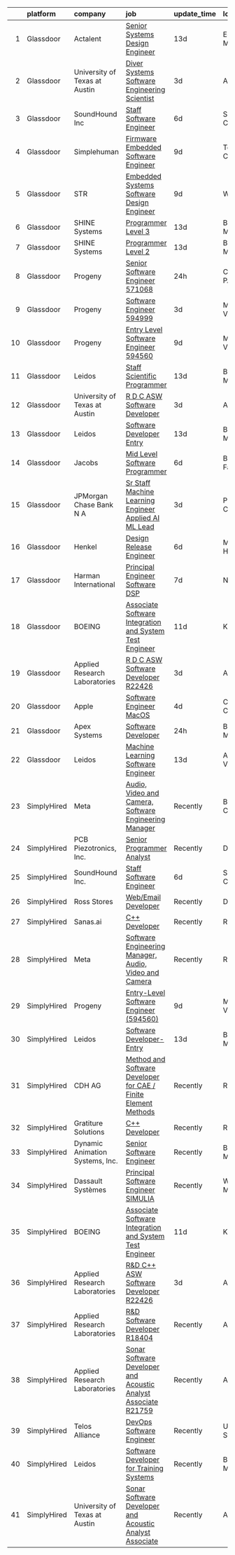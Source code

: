 

|    | platform    | company                         | job                                                                                                                                                                                                                                                                                                                                                                                                                                                                                                                                                                                                                                                                                                                                                                                                                                                                                                                                                                                                                                                                                                                                                                                                                                                                                                                                                       | update_time   | location            |
|---:|:------------|:--------------------------------|:----------------------------------------------------------------------------------------------------------------------------------------------------------------------------------------------------------------------------------------------------------------------------------------------------------------------------------------------------------------------------------------------------------------------------------------------------------------------------------------------------------------------------------------------------------------------------------------------------------------------------------------------------------------------------------------------------------------------------------------------------------------------------------------------------------------------------------------------------------------------------------------------------------------------------------------------------------------------------------------------------------------------------------------------------------------------------------------------------------------------------------------------------------------------------------------------------------------------------------------------------------------------------------------------------------------------------------------------------------|:--------------|:--------------------|
|  1 | Glassdoor   | Actalent                        | [Senior Systems Design Engineer](https://www.glassdoor.com/partner/jobListing.htm?pos=109&ao=1110586&s=58&guid=000001834526d0f5bfb37c58890f0abb&src=GD_JOB_AD&t=SR&vt=w&ea=1&cs=1_126fd4e6&cb=1663312515579&jobListingId=1008114848893&cpc=9908D8D4413DBB8A&jrtk=3-0-1gd2idk8v2bel001-1gd2idk9fitn1800-412b66006b682c75--6NYlbfkN0ChYVx_I3yfZ_JDY3EFoivtqvi_stwnZ_kRt8Dowt_l_d1ydueao4NE-oUleRJ4yhjPp1siZD5EE8s_iig6ulvsPYCk9JvHNrhSUhte11OvzM3TSGLAX4VakrRoImjHtqx0fe-uour-HQFbYsH1ikq7HHQA0MikOipbs2UNsBwb58U4V9c1roZwBHPvwkPlCoheVjPl7itPUsqetc5cmKNWOGQBiJkfDemTaLzh2EP0Qx04ysFyKKuqQjbbCkT_xv4LL30EvSG-_jH3n5Enp42TDgl9ZzeRij1m1RRozOMZXu1ilITzTCYKvtONQl3om8UxACjdrIyqqYK4SauaAI3kaeaKD0zRiUfnd773xmCQyz8E9JnBxEr8-iOqtspzc2ZPPgnKZszLC8tuI78iy--8i_ZDVRqZQkkftw2xiUY2bneRmKBfybf0ndOGxf8ISwNlAUGl_bZtsc2eKr2p-w38pSujPIpsGhn_c5lk_4ds4IWr2uvFirGSDZWt2eL3MNYYOhn7Hbc7i7Krc4KImlyKwZdwFFaNxnd5XpJ3AMmBtWlC6r4RFfwvV07G6s28SEWqRdBw_Y6lVx9tdG7UPxkJYGG0KBhWAE5Q6rPIZY7KLkUQPAM4o6Ruxy7Hx4TotxACkWCVSb-BrjXCSNqNG4acQySDNp56QzrnHQHh9dQeKMXF2etWSu69hMnhJFyU7i5Nb-sPhwcsD_AblSacmVGFeSkw71lbix-RNlm6yBB5hZL_St-uJIlWd_S5hucpPoX2dEP5uvsupKpSG6xBOp02O_4e7WB-mg4FGpX82bQA-9etLwE4yYVZbgj4qY_HXPM4CoNmxB1nOd8XuQzq9RtCNk4Cj4tMsrk2vDDN-vO8dtnIqAsVLxaTuVp0wBHqURBx88-rm9VP4PAyfuA1Ea1SHgSCZEl_-n8m-6-xY7wWuWOrz94pme6r5-Vai5slEppoIu9rcjyLWdK-al38KZYQ) | 13d           | Eden Prairie, MN    |
|  2 | Glassdoor   | University of Texas at Austin   | [Diver Systems Software Engineering Scientist](https://www.glassdoor.com/partner/jobListing.htm?pos=105&ao=1136043&s=58&guid=000001834526d0f5bfb37c58890f0abb&src=GD_JOB_AD&t=SR&vt=w&cs=1_beeab99c&cb=1663312515578&jobListingId=1008134570966&jrtk=3-0-1gd2idk8v2bel001-1gd2idk9fitn1800-b68ce17203cedfa0-)                                                                                                                                                                                                                                                                                                                                                                                                                                                                                                                                                                                                                                                                                                                                                                                                                                                                                                                                                                                                                                             | 3d            | Austin, TX          |
|  3 | Glassdoor   | SoundHound Inc                  | [Staff Software Engineer](https://www.glassdoor.com/partner/jobListing.htm?pos=110&ao=1136043&s=58&guid=000001834526d0f5bfb37c58890f0abb&src=GD_JOB_AD&t=SR&vt=w&ea=1&cs=1_330a64f9&cb=1663312515578&jobListingId=1008130047195&jrtk=3-0-1gd2idk8v2bel001-1gd2idk9fitn1800-3428b7ce9c956431-)                                                                                                                                                                                                                                                                                                                                                                                                                                                                                                                                                                                                                                                                                                                                                                                                                                                                                                                                                                                                                                                             | 6d            | Santa Clara, CA     |
|  4 | Glassdoor   | Simplehuman                     | [Firmware Embedded Software Engineer](https://www.glassdoor.com/partner/jobListing.htm?pos=114&ao=1136043&s=58&guid=000001834526d0f5bfb37c58890f0abb&src=GD_JOB_AD&t=SR&vt=w&ea=1&cs=1_9af7828d&cb=1663312515579&jobListingId=1008121793908&jrtk=3-0-1gd2idk8v2bel001-1gd2idk9fitn1800-4dbeb1aa5cf043f4-)                                                                                                                                                                                                                                                                                                                                                                                                                                                                                                                                                                                                                                                                                                                                                                                                                                                                                                                                                                                                                                                 | 9d            | Torrance, CA        |
|  5 | Glassdoor   | STR                             | [Embedded Systems Software Design Engineer](https://www.glassdoor.com/partner/jobListing.htm?pos=122&ao=1136043&s=58&guid=000001834526d0f5bfb37c58890f0abb&src=GD_JOB_AD&t=SR&vt=w&ea=1&cs=1_8a9ff081&cb=1663312515580&jobListingId=1008121389988&jrtk=3-0-1gd2idk8v2bel001-1gd2idk9fitn1800-b47c9cf08a6f2c3c-)                                                                                                                                                                                                                                                                                                                                                                                                                                                                                                                                                                                                                                                                                                                                                                                                                                                                                                                                                                                                                                           | 9d            | Woburn, MA          |
|  6 | Glassdoor   | SHINE Systems                   | [Programmer Level 3](https://www.glassdoor.com/partner/jobListing.htm?pos=115&ao=1136043&s=58&guid=000001834526d0f5bfb37c58890f0abb&src=GD_JOB_AD&t=SR&vt=w&ea=1&cs=1_eba9b9c8&cb=1663312515579&jobListingId=1008114863956&jrtk=3-0-1gd2idk8v2bel001-1gd2idk9fitn1800-494a43996fc92e6e-)                                                                                                                                                                                                                                                                                                                                                                                                                                                                                                                                                                                                                                                                                                                                                                                                                                                                                                                                                                                                                                                                  | 13d           | Bethesda, MD        |
|  7 | Glassdoor   | SHINE Systems                   | [Programmer Level 2](https://www.glassdoor.com/partner/jobListing.htm?pos=112&ao=1136043&s=58&guid=000001834526d0f5bfb37c58890f0abb&src=GD_JOB_AD&t=SR&vt=w&cs=1_db0dfdfe&cb=1663312515579&jobListingId=1008114863901&jrtk=3-0-1gd2idk8v2bel001-1gd2idk9fitn1800-8d32ac5374fd15ce-)                                                                                                                                                                                                                                                                                                                                                                                                                                                                                                                                                                                                                                                                                                                                                                                                                                                                                                                                                                                                                                                                       | 13d           | Bethesda, MD        |
|  8 | Glassdoor   | Progeny                         | [Senior Software Engineer   571068 ](https://www.glassdoor.com/partner/jobListing.htm?pos=117&ao=1136043&s=58&guid=000001834526d0f5bfb37c58890f0abb&src=GD_JOB_AD&t=SR&vt=w&cs=1_832ef05b&cb=1663312515579&jobListingId=1008143742954&jrtk=3-0-1gd2idk8v2bel001-1gd2idk9fitn1800-4277bbb7fd736d05-)                                                                                                                                                                                                                                                                                                                                                                                                                                                                                                                                                                                                                                                                                                                                                                                                                                                                                                                                                                                                                                                       | 24h           | Canonsburg, PA      |
|  9 | Glassdoor   | Progeny                         | [Software Engineer  594999 ](https://www.glassdoor.com/partner/jobListing.htm?pos=120&ao=1136043&s=58&guid=000001834526d0f5bfb37c58890f0abb&src=GD_JOB_AD&t=SR&vt=w&cs=1_610ae50d&cb=1663312515580&jobListingId=1008134031369&jrtk=3-0-1gd2idk8v2bel001-1gd2idk9fitn1800-6d016ac3371836b7-)                                                                                                                                                                                                                                                                                                                                                                                                                                                                                                                                                                                                                                                                                                                                                                                                                                                                                                                                                                                                                                                               | 3d            | Manassas, VA        |
| 10 | Glassdoor   | Progeny                         | [Entry Level Software Engineer  594560 ](https://www.glassdoor.com/partner/jobListing.htm?pos=107&ao=1136043&s=58&guid=000001834526d0f5bfb37c58890f0abb&src=GD_JOB_AD&t=SR&vt=w&cs=1_389bcbc4&cb=1663312515578&jobListingId=1008120992779&jrtk=3-0-1gd2idk8v2bel001-1gd2idk9fitn1800-2b9a7bfbde9af731-)                                                                                                                                                                                                                                                                                                                                                                                                                                                                                                                                                                                                                                                                                                                                                                                                                                                                                                                                                                                                                                                   | 9d            | Manassas, VA        |
| 11 | Glassdoor   | Leidos                          | [Staff Scientific Programmer](https://www.glassdoor.com/partner/jobListing.htm?pos=118&ao=1136043&s=58&guid=000001834526d0f5bfb37c58890f0abb&src=GD_JOB_AD&t=SR&vt=w&cs=1_1bb9a62d&cb=1663312515579&jobListingId=1008114265250&jrtk=3-0-1gd2idk8v2bel001-1gd2idk9fitn1800-1db047aca6211fd4-)                                                                                                                                                                                                                                                                                                                                                                                                                                                                                                                                                                                                                                                                                                                                                                                                                                                                                                                                                                                                                                                              | 13d           | Bethesda, MD        |
| 12 | Glassdoor   | University of Texas at Austin   | [R D C   ASW Software Developer](https://www.glassdoor.com/partner/jobListing.htm?pos=104&ao=1136043&s=58&guid=000001834526d0f5bfb37c58890f0abb&src=GD_JOB_AD&t=SR&vt=w&cs=1_711b648e&cb=1663312515578&jobListingId=1008134571094&jrtk=3-0-1gd2idk8v2bel001-1gd2idk9fitn1800-505db6517f58eced-)                                                                                                                                                                                                                                                                                                                                                                                                                                                                                                                                                                                                                                                                                                                                                                                                                                                                                                                                                                                                                                                           | 3d            | Austin, TX          |
| 13 | Glassdoor   | Leidos                          | [Software Developer  Entry](https://www.glassdoor.com/partner/jobListing.htm?pos=106&ao=1136043&s=58&guid=000001834526d0f5bfb37c58890f0abb&src=GD_JOB_AD&t=SR&vt=w&cs=1_59dd994c&cb=1663312515578&jobListingId=1008114309415&jrtk=3-0-1gd2idk8v2bel001-1gd2idk9fitn1800-2b9381d73996060a-)                                                                                                                                                                                                                                                                                                                                                                                                                                                                                                                                                                                                                                                                                                                                                                                                                                                                                                                                                                                                                                                                | 13d           | Bethesda, MD        |
| 14 | Glassdoor   | Jacobs                          | [Mid Level Software Programmer](https://www.glassdoor.com/partner/jobListing.htm?pos=116&ao=1136043&s=58&guid=000001834526d0f5bfb37c58890f0abb&src=GD_JOB_AD&t=SR&vt=w&cs=1_9efd527b&cb=1663312515579&jobListingId=1008128557334&jrtk=3-0-1gd2idk8v2bel001-1gd2idk9fitn1800-0af984db1dd2315d-)                                                                                                                                                                                                                                                                                                                                                                                                                                                                                                                                                                                                                                                                                                                                                                                                                                                                                                                                                                                                                                                            | 6d            | Bingham Farms, MI   |
| 15 | Glassdoor   | JPMorgan Chase Bank  N A        | [Sr  Staff Machine Learning Engineer   Applied AI ML Lead](https://www.glassdoor.com/partner/jobListing.htm?pos=113&ao=1136043&s=58&guid=000001834526d0f5bfb37c58890f0abb&src=GD_JOB_AD&t=SR&vt=w&cs=1_07b17820&cb=1663312515579&jobListingId=1008135419592&jrtk=3-0-1gd2idk8v2bel001-1gd2idk9fitn1800-c192268a470b92e3-)                                                                                                                                                                                                                                                                                                                                                                                                                                                                                                                                                                                                                                                                                                                                                                                                                                                                                                                                                                                                                                 | 3d            | Palo Alto, CA       |
| 16 | Glassdoor   | Henkel                          | [Design   Release Engineer](https://www.glassdoor.com/partner/jobListing.htm?pos=102&ao=1110586&s=58&guid=000001834526d0f5bfb37c58890f0abb&src=GD_JOB_AD&t=SR&vt=w&cs=1_c6e30cd2&cb=1663312515577&jobListingId=1008129968269&cpc=334ABAF5D42DC775&jrtk=3-0-1gd2idk8v2bel001-1gd2idk9fitn1800-dd6aa8f583606936--6NYlbfkN0Bnb2JtfZ4AEsMA1Pu2i33F7qA_ifajj7vsPj00nFwV5oJ5S38d4YJev97vL1XpAk697PcgHYCrOvaQ3Dld0Ehq3dDuTjOxMQELFMqHYyzv8g-iyjePoYaXQPojbGhFNqwV1qsbWNqeA7M6FV-OtylbeTOenxbAa9MXgTQTS5a_7jf0Lvd4ZhSRjcgTPvhSCwB97V_Qre3eBeFH7HHpYdQ2WzMS0TX70idLwii79gBfW00NFQNdFmZclQ4oOMhKvIxMHi-9jMw8IJsqHhsp1G21M3tz1AdwMQx5crJ4dY1IB3LgpWqUEhrjK6DicU_ny-MYWj-ihVEr42zoqb0nzJpAtcjC65cuohwIkynsmINWRlFji3sMmSp_4JOESSWXswN7-srIwhREASCS42a3QBMgQmw-vRRvF3RWKwCLxnKszJ-1AB3qE1xU5QhEU8E1Hd_X4IHz2nww_tdPtUEzxI55ntPuvDniJxFq7TZyuJecgbpwyDUcS2DLdeRM9O4q7TlDSy2ZbbyaN6XWywkWESNYUdeNLQH61Xk%3D)                                                                                                                                                                                                                                                                                                                                                                                                                                                             | 6d            | Madison Heights, MI |
| 17 | Glassdoor   | Harman International            | [Principal Engineer  Software DSP](https://www.glassdoor.com/partner/jobListing.htm?pos=119&ao=1136043&s=58&guid=000001834526d0f5bfb37c58890f0abb&src=GD_JOB_AD&t=SR&vt=w&cs=1_8fd8e94b&cb=1663312515580&jobListingId=1008126856852&jrtk=3-0-1gd2idk8v2bel001-1gd2idk9fitn1800-555e2380c94f309b-)                                                                                                                                                                                                                                                                                                                                                                                                                                                                                                                                                                                                                                                                                                                                                                                                                                                                                                                                                                                                                                                         | 7d            | Novi, MI            |
| 18 | Glassdoor   | BOEING                          | [Associate Software Integration and System Test Engineer](https://www.glassdoor.com/partner/jobListing.htm?pos=101&ao=1110586&s=58&guid=000001834526d0f5bfb37c58890f0abb&src=GD_JOB_AD&t=SR&vt=w&cs=1_a8778243&cb=1663312515577&jobListingId=1008117325734&cpc=C891152315FA1AD8&jrtk=3-0-1gd2idk8v2bel001-1gd2idk9fitn1800-18b58d6d4bcfe4f1--6NYlbfkN0BddK4H-tsabPiX3BvkwhvbvP4OkLNzlRX6egXJy9Hb11ERhvpR4KXHiogI9i6BJrntUqviaGCPutZGaAmlgx_3hMD3w7XdObyat3Ifm5u27qe1c7zrVC5iZB1RHaF1xUY30Llt1aqKoIMQ28VclLDuj56rNyWW1Qd7oLkyRIrQ5Ikkt-19D6MDfKzR3bztAIJEOcpXqVCCyKcViBpeLZJR9gSnK55D7pkMTG8avP6_cyVnmfM72tpccd-GfNwq2XFOLVLOypTT1bPBYiihBCjYLO1VWCzRG9kbVG_Em20hu6HJLel0tVHEQaiOoxln7ysbD7S_FpuQIxa-2bUEEptxsceWY92ymMXnNS8IfnictEL29f_jvK6k49wKDaM9kd2cqxH6RiGN4yZmk5HXptgp-EuevMFCmewaRBDISBbEhWMYwBegweTy)                                                                                                                                                                                                                                                                                                                                                                                                                                                                                                                                             | 11d           | Kent, WA            |
| 19 | Glassdoor   | Applied Research Laboratories   | [R D C   ASW Software Developer R22426](https://www.glassdoor.com/partner/jobListing.htm?pos=111&ao=1136043&s=58&guid=000001834526d0f5bfb37c58890f0abb&src=GD_JOB_AD&t=SR&vt=w&ea=1&cs=1_e81508a5&cb=1663312515579&jobListingId=1008134873870&jrtk=3-0-1gd2idk8v2bel001-1gd2idk9fitn1800-9e99523256cc7a65-)                                                                                                                                                                                                                                                                                                                                                                                                                                                                                                                                                                                                                                                                                                                                                                                                                                                                                                                                                                                                                                               | 3d            | Austin, TX          |
| 20 | Glassdoor   | Apple                           | [Software Engineer  MacOS](https://www.glassdoor.com/partner/jobListing.htm?pos=108&ao=1136043&s=58&guid=000001834526d0f5bfb37c58890f0abb&src=GD_JOB_AD&t=SR&vt=w&cs=1_8a8e7b87&cb=1663312515578&jobListingId=1008132846125&jrtk=3-0-1gd2idk8v2bel001-1gd2idk9fitn1800-a266900fb0f2a2cc-)                                                                                                                                                                                                                                                                                                                                                                                                                                                                                                                                                                                                                                                                                                                                                                                                                                                                                                                                                                                                                                                                 | 4d            | Cupertino, CA       |
| 21 | Glassdoor   | Apex Systems                    | [Software Developer](https://www.glassdoor.com/partner/jobListing.htm?pos=103&ao=1110586&s=58&guid=000001834526d0f5bfb37c58890f0abb&src=GD_JOB_AD&t=SR&vt=w&ea=1&cs=1_0cfadeec&cb=1663312515578&jobListingId=1008143341273&cpc=3BA4CE39D5B5DEF5&jrtk=3-0-1gd2idk8v2bel001-1gd2idk9fitn1800-28844eac39369d01--6NYlbfkN0DqWjE27Bj7wQp7zwejGyju2OyxUuq4SEucXSyN07WCWejYvQmJsgF2DYF8Y-TYieAFOYR7mwoVX3UFdAgmeb2F2B3opQw2wHm_zyLHmy4TCBnCgpLmuLRoHVj1p-weLc43NmWqS76UxEsRtpvNfmgjelNHp-FkrimqmxUiFI9vr882Cj15v_KTbVVAOp2vy7rFj_8GRyLSjjgj57B9LJ1oHq3HO-SkntVhKnZa-HHrUiuHPElpjOrgsrDtK8keG7EsNlYlh6xV_CMXQ49T1ng9y_x6M9ex6SmVMjnh3gpVgq_ysDvoNpRWzFy7FEpN6ssdOJAKVjnFPKL9d74RqyI5RHa0YGx3kWTaVe1IirvwGonArowLmWZJXmW-AEC_mdsAb_OjQBVkHAQ_bMGaz2KVMoFmhL6zQG7C2o06qSaS2PZoMQ3vynGylE9UiMfjcAMqgQQON-J5NVcpW9pAwckbNtpJfpcpMVPYvSEpHhy3VCyd9AzfpFNxuXaNvirfH59WeiQcZgRzh8hxdiIi6pEuZK98Xbe7f1VcvQ14ZjnC0c5q14TCI5wOW3CA3M-hoezvsL8pwEOYtvih7oxq7SbaPhwLs3lOdH-3sMhiyF0g4MIav4rrTz4k4VDBbJHD9tmvDrkW170hDw%3D%3D)                                                                                                                                                                                                                                                                                                                                                 | 24h           | Bethesda, MD        |
| 22 | Glassdoor   | Leidos                          | [Machine Learning Software Engineer](https://www.glassdoor.com/partner/jobListing.htm?pos=121&ao=1136043&s=58&guid=000001834526d0f5bfb37c58890f0abb&src=GD_JOB_AD&t=SR&vt=w&cs=1_f7f14ebc&cb=1663312515580&jobListingId=1008114325397&jrtk=3-0-1gd2idk8v2bel001-1gd2idk9fitn1800-bf4d2cb1de72a3c1-)                                                                                                                                                                                                                                                                                                                                                                                                                                                                                                                                                                                                                                                                                                                                                                                                                                                                                                                                                                                                                                                       | 13d           | Arlington, VA       |
| 23 | SimplyHired | Meta                            | [Audio, Video and Camera, Software Engineering Manager](https://www.simplyhired.com/job/_oYuKuEo9Z3Ea-hjNFMmot2vKQ31oOvI9d1qmQa1ksOPRryB2zToYQ?q=acoustic+developer)                                                                                                                                                                                                                                                                                                                                                                                                                                                                                                                                                                                                                                                                                                                                                                                                                                                                                                                                                                                                                                                                                                                                                                                      | Recently      | Burlingame, CA      |
| 24 | SimplyHired | PCB Piezotronics, Inc.          | [Senior Programmer Analyst](https://www.simplyhired.com/job/eQBYwWiHkxugufpP5RasTROUJ8GSCTQyB7il0JPt8M58snoQJ9LUjQ?q=acoustic+developer)                                                                                                                                                                                                                                                                                                                                                                                                                                                                                                                                                                                                                                                                                                                                                                                                                                                                                                                                                                                                                                                                                                                                                                                                                  | Recently      | Depew, NY           |
| 25 | SimplyHired | SoundHound Inc.                 | [Staff Software Engineer](https://www.simplyhired.com/job/Q6biehcUO9lofkX2AGKDLjOHiRDpVsxGuo0i9K2uWz-nY3y1jerrxw?q=acoustic+developer)                                                                                                                                                                                                                                                                                                                                                                                                                                                                                                                                                                                                                                                                                                                                                                                                                                                                                                                                                                                                                                                                                                                                                                                                                    | 6d            | Santa Clara, CA     |
| 26 | SimplyHired | Ross Stores                     | [Web/Email Developer](https://www.simplyhired.com/job/iapHcCXyBAwSCQxFgqTzcH6pCeCWlT5U6RhkIjo60dultz2bPETatw?q=acoustic+developer)                                                                                                                                                                                                                                                                                                                                                                                                                                                                                                                                                                                                                                                                                                                                                                                                                                                                                                                                                                                                                                                                                                                                                                                                                        | Recently      | Dublin, CA          |
| 27 | SimplyHired | Sanas.ai                        | [C++ Developer](https://www.simplyhired.com/job/OfOrk2GK8qtkXIcNYByn2PuJplYGhQ13uZQ6Ml5U-ypgUB5Y4bvF1Q?q=acoustic+developer)                                                                                                                                                                                                                                                                                                                                                                                                                                                                                                                                                                                                                                                                                                                                                                                                                                                                                                                                                                                                                                                                                                                                                                                                                              | Recently      | Remote              |
| 28 | SimplyHired | Meta                            | [Software Engineering Manager, Audio, Video and Camera](https://www.simplyhired.com/job/AcPc5DUPNYj9CMf6xW8n3d6KbxKPxsL_pcHtarR3Yd9d8AKAG_9DPA?q=acoustic+developer)                                                                                                                                                                                                                                                                                                                                                                                                                                                                                                                                                                                                                                                                                                                                                                                                                                                                                                                                                                                                                                                                                                                                                                                      | Recently      | Remote              |
| 29 | SimplyHired | Progeny                         | [Entry-Level Software Engineer (594560)](https://www.simplyhired.com/job/hFZ0kpPt7g7aOxFzPksAH7fahgRzX61kk6-Gsyoh-O4nQt0YXf5-Tg?q=acoustic+developer)                                                                                                                                                                                                                                                                                                                                                                                                                                                                                                                                                                                                                                                                                                                                                                                                                                                                                                                                                                                                                                                                                                                                                                                                     | 9d            | Manassas, VA        |
| 30 | SimplyHired | Leidos                          | [Software Developer- Entry](https://www.simplyhired.com/job/OMt6vZk5JeJAtZd3_3AKdJWbvrBfdKa6bpt0Tl_hJw-ZvKWKZccq1Q?q=acoustic+developer)                                                                                                                                                                                                                                                                                                                                                                                                                                                                                                                                                                                                                                                                                                                                                                                                                                                                                                                                                                                                                                                                                                                                                                                                                  | 13d           | Bethesda, MD        |
| 31 | SimplyHired | CDH AG                          | [Method and Software Developer for CAE / Finite Element Methods](https://www.simplyhired.com/job/-PwpaSww9pIsSSdq8eeKSiCqpSwU9Z7WesweKJU1KIB1qSkYA47s8w?q=acoustic+developer)                                                                                                                                                                                                                                                                                                                                                                                                                                                                                                                                                                                                                                                                                                                                                                                                                                                                                                                                                                                                                                                                                                                                                                             | Recently      | Remote              |
| 32 | SimplyHired | Gratiture Solutions             | [C++ Developer](https://www.simplyhired.com/job/gLdS7TlxgJv6w6Jqu9bmi4KwhN9IwqX-SrFOKvDJP8TR1KwI8gsJyw?q=acoustic+developer)                                                                                                                                                                                                                                                                                                                                                                                                                                                                                                                                                                                                                                                                                                                                                                                                                                                                                                                                                                                                                                                                                                                                                                                                                              | Recently      | Remote              |
| 33 | SimplyHired | Dynamic Animation Systems, Inc. | [Senior Software Engineer](https://www.simplyhired.com/job/AzssRDbf5igdq8fjkSjvzuWmDw_CyAuhZOcQrBC3CQsh09Ddu7iG1Q?q=acoustic+developer)                                                                                                                                                                                                                                                                                                                                                                                                                                                                                                                                                                                                                                                                                                                                                                                                                                                                                                                                                                                                                                                                                                                                                                                                                   | Recently      | Bethesda, MD        |
| 34 | SimplyHired | Dassault Systèmes               | [Principal Software Engineer SIMULIA](https://www.simplyhired.com/job/EoyCNNBK4UDsF5Gx7YzyR7Q6olXn4fnrw8HCQt0MME2YG7Gjcx7NiA?q=acoustic+developer)                                                                                                                                                                                                                                                                                                                                                                                                                                                                                                                                                                                                                                                                                                                                                                                                                                                                                                                                                                                                                                                                                                                                                                                                        | Recently      | Waltham, MA         |
| 35 | SimplyHired | BOEING                          | [Associate Software Integration and System Test Engineer](https://www.simplyhired.com/job/2zjEpPYuq1B5jNGAVmSwQa33qQ-Zjfjt72-EELDjypPlkiCWaO9n2w?q=acoustic+developer)                                                                                                                                                                                                                                                                                                                                                                                                                                                                                                                                                                                                                                                                                                                                                                                                                                                                                                                                                                                                                                                                                                                                                                                    | 11d           | Kent, WA            |
| 36 | SimplyHired | Applied Research Laboratories   | [R&D C++ ASW Software Developer R22426](https://www.simplyhired.com/job/8XP0R6LMD2rgtoekPlVM5lv487R8RZr8mtW6j4w07LPhzUDNXm6zhQ?q=acoustic+developer)                                                                                                                                                                                                                                                                                                                                                                                                                                                                                                                                                                                                                                                                                                                                                                                                                                                                                                                                                                                                                                                                                                                                                                                                      | 3d            | Austin, TX          |
| 37 | SimplyHired | Applied Research Laboratories   | [R&D Software Developer R18404](https://www.simplyhired.com/job/iYsUoC4YVp2iNY6b_JtpfN9L4H2iAgnSxyEYjA8MjR38__eDQ3Tw0g?q=acoustic+developer)                                                                                                                                                                                                                                                                                                                                                                                                                                                                                                                                                                                                                                                                                                                                                                                                                                                                                                                                                                                                                                                                                                                                                                                                              | Recently      | Austin, TX          |
| 38 | SimplyHired | Applied Research Laboratories   | [Sonar Software Developer and Acoustic Analyst Associate R21759](https://www.simplyhired.com/job/Kjonhx6rqotT16KInNpdD1g1AD-YHGpBOYmlTLUpOzjO1-0c3CDpJg?q=acoustic+developer)                                                                                                                                                                                                                                                                                                                                                                                                                                                                                                                                                                                                                                                                                                                                                                                                                                                                                                                                                                                                                                                                                                                                                                             | Recently      | Austin, TX          |
| 39 | SimplyHired | Telos Alliance                  | [DevOps Software Engineer](https://www.simplyhired.com/job/60pzz4L5D8jyQznk7xCHuh-sXpm8UKepKgOSUU5hK41ghLTOS_rCAA?q=acoustic+developer)                                                                                                                                                                                                                                                                                                                                                                                                                                                                                                                                                                                                                                                                                                                                                                                                                                                                                                                                                                                                                                                                                                                                                                                                                   | Recently      | United States       |
| 40 | SimplyHired | Leidos                          | [Software Developer for Training Systems](https://www.simplyhired.com/job/bkZMqLcMEW3WoKMF4vv5LTlDXVzHoXRsF35WIS_tZNhHme0iBV-Cow?q=acoustic+developer)                                                                                                                                                                                                                                                                                                                                                                                                                                                                                                                                                                                                                                                                                                                                                                                                                                                                                                                                                                                                                                                                                                                                                                                                    | Recently      | Bethesda, MD        |
| 41 | SimplyHired | University of Texas at Austin   | [Sonar Software Developer and Acoustic Analyst Associate](https://www.simplyhired.com/job/G6MGPKPgcpavQ_-zy-lkoVJ1WVl1gKkEFvxcG1plaIkhkbEhWdhHOA?q=acoustic+developer)                                                                                                                                                                                                                                                                                                                                                                                                                                                                                                                                                                                                                                                                                                                                                                                                                                                                                                                                                                                                                                                                                                                                                                                    | Recently      | Austin, TX          |